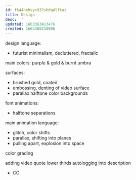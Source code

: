 ```yaml
---
id: fk44hehvyx937shdq4lftaz
title: Design
desc: ''
updated: 1663363413476
created: 1663360210806
---
```


design language:
- futurist minimalism, decluttered, fractalic

main colors:
purple & gold & burnt umbra

surfaces:
- brushed gold, coated
- embossing, denting of video surface
- parallax halftone color backgrounds

font animations:
- halftone separations

main animation language:
- glitch, color shifts
- parallax, shifting into planes
- pulling apart, explosion into space

color grading

adding video quote lower thirds
autologging into description
- CC

